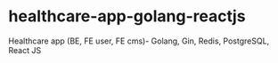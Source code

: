 # healthcare-app-golang-reactjs
Healthcare app (BE, FE user, FE cms)- Golang, Gin, Redis, PostgreSQL, React JS
